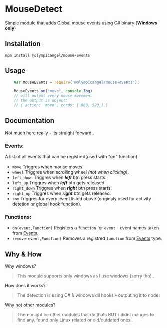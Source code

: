 MouseDetect
=========

Simple module that adds Global mouse events using C# binary (**Windows only**)

## Installation

  `npm install @olympicangel/mouse-events`


## Usage
```js
    var MouseEvents = require('@olympicangel/mouse-events');

    MouseEvents.on("move", console.log)
    // will output every mouse movement
    // the output is object: 
    // { action: 'move', cords: [ 960, 528 ] }
```


## Documentation
Not much here really - its straight forward..

### Events:
A list of all events that can be registred(used with "on" function)
- `move` Triggres when mouse moves.
- `wheel` Triggres when scrolling wheel *(not when clicking)*.
- `left_down` Triggres when ***left*** btn press starts.
- `left_up` Triggres when ***left*** btn gets released.
- `right_down` Triggres when ***right*** btn press starts.
- `right_up` Triggres when ***right*** btn gets released.
- `any` Triggres for every event listed above (originaly used for activity detetion or global hook function).

### Functions:
* ```on(event,Function)```  Registers a `function` for `event` - event names taken from [Events](###Events).
* ```remove(event,Function)```  Removes a registred `function` from [Events](###Events) type.


## Why & How
Why windows?
> This module supports only windows as I use windows (sorry tho)..

How does it works?
> The detection is using C# & windows dll hooks - outputing it to node.

Why not other modules?
> There might be other modules that do thats BUT i didnt manges to find any, found only Linux related or old/outdated ones..
